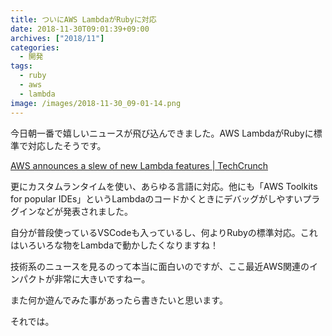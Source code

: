 ```yaml
---
title: ついにAWS LambdaがRubyに対応
date: 2018-11-30T09:01:39+09:00
archives: ["2018/11"]
categories:
  - 開発
tags:
  - ruby
  - aws
  - lambda
image: /images/2018-11-30_09-01-14.png
---
```

今日朝一番で嬉しいニュースが飛び込んできました。AWS LambdaがRubyに標準で対応したそうです。

[AWS announces a slew of new Lambda features | TechCrunch](https://techcrunch.com/2018/11/29/aws-announces-a-slew-of-new-lambda-features/)

<!--more-->

更にカスタムランタイムを使い、あらゆる言語に対応。他にも「AWS Toolkits for popular IDEs」というLambdaのコードかくときにデバッグがしやすいプラグインなどが発表されました。

自分が普段使っているVSCodeも入っているし、何よりRubyの標準対応。これはいろいろな物をLambdaで動かしたくなりますね！

技術系のニュースを見るのって本当に面白いのですが、ここ最近AWS関連のインパクトが非常に大きいですねー。

また何か遊んでみた事があったら書きたいと思います。

それでは。
